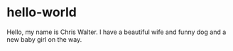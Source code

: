 # hello-world

Hello, my name is Chris Walter.  I have a beautiful wife and funny dog and a new baby girl on the way.
